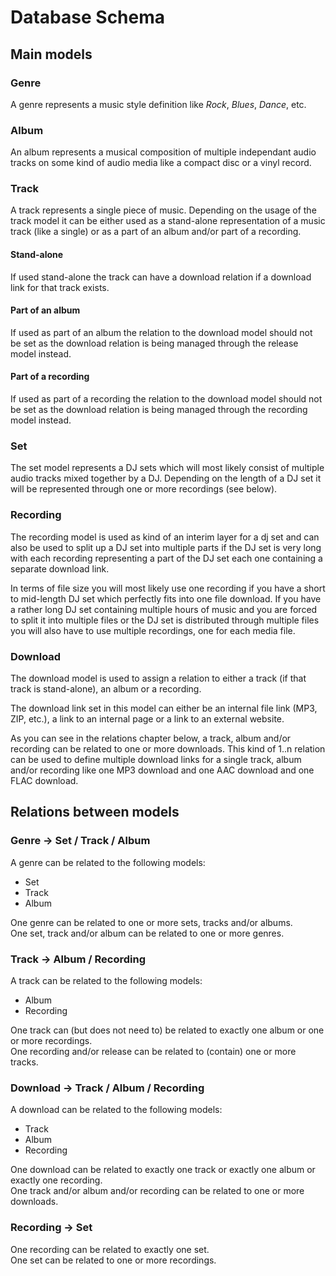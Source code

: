 # Database Schema

## Main models

### Genre

A genre represents a music style definition like *Rock*, *Blues*, *Dance*, etc.

### Album

An album represents a musical composition of multiple independant audio tracks on some kind of audio media like a compact disc or a vinyl record.

### Track

A track represents a single piece of music. Depending on the usage of the track model it can be either used as a stand-alone representation of a music track (like a single) or as a part of an album and/or part of a recording.

#### Stand-alone

If used stand-alone the track can have a download relation if a download link for that track exists.

#### Part of an album

If used as part of an album the relation to the download model should not be set as the download relation is being managed through the release model instead.

#### Part of a recording

If used as part of a recording the relation to the download model should not be set as the download relation is being managed through the recording model instead.

### Set

The set model represents a DJ sets which will most likely consist of multiple audio tracks mixed together by a DJ. Depending on the length of a DJ set it will be represented through one or more recordings (see below).

### Recording

The recording model is used as kind of an interim layer for a dj set and can also be used to split up a DJ set into multiple parts if the DJ set is very long with each recording representing a part of the DJ set each one containing a separate download link.

In terms of file size you will most likely use one recording if you have a short to mid-length DJ set which perfectly fits into one file download. If you have a rather long DJ set containing multiple hours of music and you are forced to split it into multiple files or the DJ set is distributed through multiple files you will also have to use multiple recordings, one for each media file.

### Download

The download model is used to assign a relation to either a track (if that track is stand-alone), an album or a recording.

The download link set in this model can either be an internal file link (MP3, ZIP, etc.), a link to an internal page or a link to an external website.

As you can see in the relations chapter below, a track, album and/or recording can be related to one or more downloads. This kind of 1..n relation can be used to define multiple download links for a single track, album and/or recording like one MP3 download and one AAC download and one FLAC download.

## Relations between models

### Genre &rarr; Set / Track / Album

A genre can be related to the following models:

* Set
* Track
* Album

One genre can be related to one or more sets, tracks and/or albums. \
One set, track and/or album can be related to one or more genres.

### Track &rarr; Album / Recording

A track can be related to the following models:

* Album
* Recording

One track can (but does not need to) be related to exactly one album or one or more recordings. \
One recording and/or release can be related to (contain) one or more tracks.

### Download &rarr; Track / Album / Recording

A download can be related to the following models:

* Track
* Album
* Recording

One download can be related to exactly one track or exactly one album or exactly one recording. \
One track and/or album and/or recording can be related to one or more downloads.

### Recording &rarr; Set

One recording can be related to exactly one set. \
One set can be related to one or more recordings.
